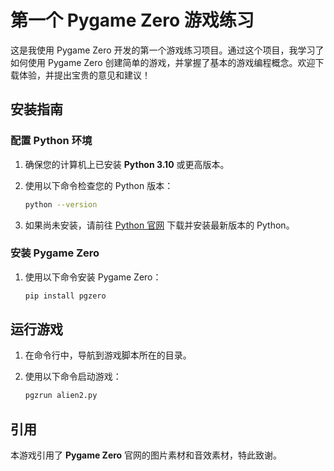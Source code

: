 # 第一个 Pygame Zero 游戏练习

这是我使用 Pygame Zero 开发的第一个游戏练习项目。通过这个项目，我学习了如何使用 Pygame Zero 创建简单的游戏，并掌握了基本的游戏编程概念。欢迎下载体验，并提出宝贵的意见和建议！

## 安装指南

### 配置 Python 环境

1. 确保您的计算机上已安装 **Python 3.10** 或更高版本。
2. 使用以下命令检查您的 Python 版本：

    ```bash
    python --version
    ```

3. 如果尚未安装，请前往 [Python 官网](https://www.python.org/downloads/) 下载并安装最新版本的 Python。

### 安装 Pygame Zero

1. 使用以下命令安装 Pygame Zero：

    ```bash
    pip install pgzero
    ```

## 运行游戏

1. 在命令行中，导航到游戏脚本所在的目录。
2. 使用以下命令启动游戏：

    ```bash
    pgzrun alien2.py
    ```

## 引用

本游戏引用了 **Pygame Zero** 官网的图片素材和音效素材，特此致谢。
